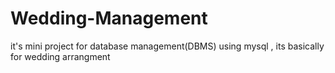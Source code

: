 # Wedding-Management
it's mini project for database management(DBMS) using mysql , its basically for wedding arrangment


